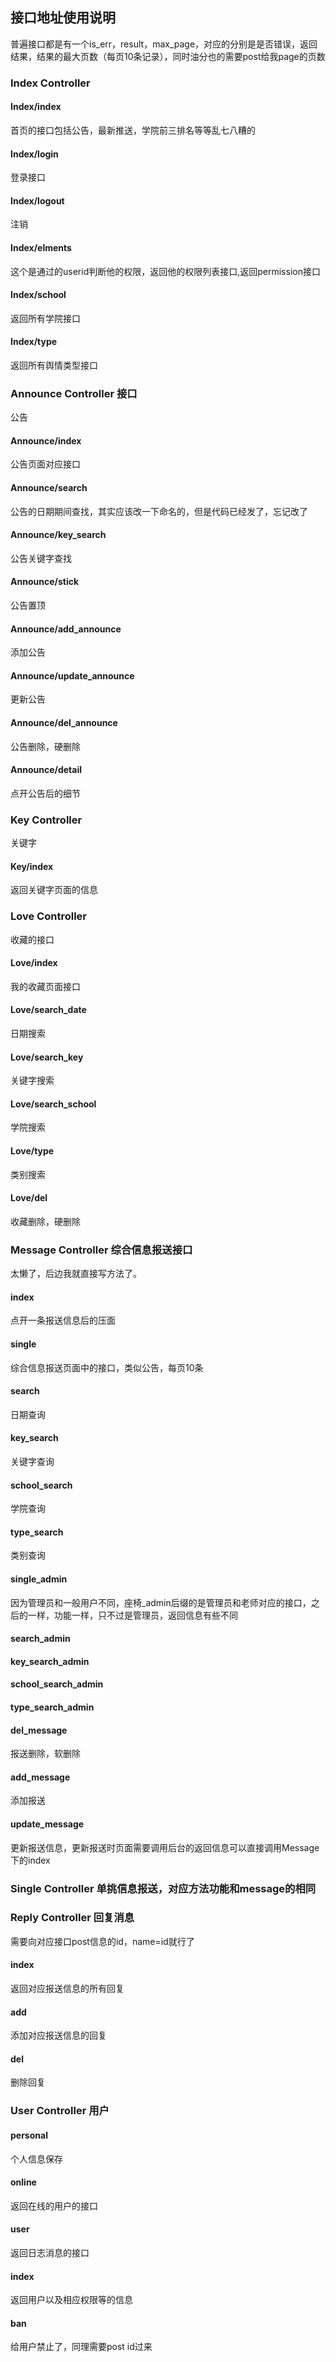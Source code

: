 ## 接口地址使用说明

普遍接口都是有一个is_err，result，max_page，对应的分别是是否错误，返回结果，结果的最大页数（每页10条记录），同时油分也的需要post给我page的页数

### Index Controller

#### Index/index

首页的接口包括公告，最新推送，学院前三排名等等乱七八糟的

#### Index/login

登录接口

#### Index/logout

注销

#### Index/elments

这个是通过的userid判断他的权限，返回他的权限列表接口,返回permission接口

#### Index/school

返回所有学院接口

#### Index/type

返回所有舆情类型接口

### Announce Controller 接口

公告

#### Announce/index

公告页面对应接口

#### Announce/search

公告的日期期间查找，其实应该改一下命名的，但是代码已经发了，忘记改了

#### Announce/key_search

公告关键字查找

#### Announce/stick

公告置顶

#### Announce/add_announce

添加公告

#### Announce/update_announce

更新公告

#### Announce/del_announce

公告删除，硬删除

#### Announce/detail

点开公告后的细节

### Key Controller

关键字

#### Key/index

返回关键字页面的信息

### Love Controller

收藏的接口

#### Love/index

我的收藏页面接口

#### Love/search_date

日期搜索

#### Love/search_key

关键字搜索

#### Love/search_school

学院搜索

#### Love/type

类别搜索

#### Love/del

收藏删除，硬删除

### Message Controller 综合信息报送接口

太懒了，后边我就直接写方法了。

#### index

点开一条报送信息后的压面

#### single

综合信息报送页面中的接口，类似公告，每页10条

#### search

日期查询

#### key_search

关键字查询

#### school_search

学院查询

#### type_search

类别查询

#### single_admin

因为管理员和一般用户不同，座椅_admin后缀的是管理员和老师对应的接口，之后的一样，功能一样，只不过是管理员，返回信息有些不同

#### search_admin

#### key_search_admin

#### school_search_admin

#### type_search_admin

#### del_message

报送删除，软删除

#### add_message

添加报送

#### update_message

更新报送信息，更新报送时页面需要调用后台的返回信息可以直接调用Message下的index

### Single Controller 单挑信息报送，对应方法功能和message的相同

### Reply Controller 回复消息

需要向对应接口post信息的id，name=id就行了

#### index

返回对应报送信息的所有回复

#### add

添加对应报送信息的回复

#### del

删除回复

### User Controller 用户

#### personal

个人信息保存

#### online

返回在线的用户的接口

#### user

返回日志消息的接口

#### index

返回用户以及相应权限等的信息

#### ban
给用户禁止了，同理需要post id过来
